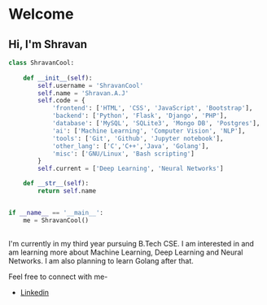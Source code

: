 # Welcome 

## Hi, I'm Shravan

```python
class ShravanCool:
	
	def __init__(self):
		self.username = 'ShravanCool'
		self.name = 'Shravan.A.J'
		self.code = {
			'frontend': ['HTML', 'CSS', 'JavaScript', 'Bootstrap'],
			'backend': ['Python', 'Flask', 'Django', 'PHP'],
			'database': ['MySQL', 'SQLite3', 'Mongo DB', 'Postgres'],
			'ai': ['Machine Learning', 'Computer Vision', 'NLP'],
			'tools': ['Git', 'Github', 'Jupyter notebook'],
			'other_lang': ['C','C++','Java', 'Golang'],
			'misc': ['GNU/Linux', 'Bash scripting']
		}
		self.current = ['Deep Learning', 'Neural Networks']

	def __str__(self):
		return self.name


if __name__ == '__main__':
	me = ShravanCool()
		

```

I'm currently in my third year pursuing B.Tech CSE. I am interested in and am learning more about Machine Learning, Deep Learning and Neural Networks. I am also planning to learn Golang after that.

Feel free to connect with me-
- [Linkedin](https://www.linkedin.com/in/shravan-a-j-121ab91a1)
